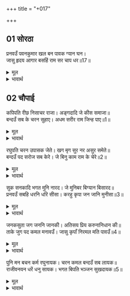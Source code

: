 +++
title = "+017"

+++


## 01 सोरठा
प्रनवउँ पवनकुमार खल बन पावक ग्यान घन।  
जासु हृदय आगार बसहिं राम सर चाप धर॥17॥  

<details><summary>मूल</summary>

प्रनवउँ पवनकुमार खल बन पावक ग्यान घन।  
जासु हृदय आगार बसहिं राम सर चाप धर॥17॥  
</details>

<details><summary>भावार्थ</summary>

मैं पवनकुमार श्री हनुमान्‌जी को प्रणाम करता हूँ, जो दुष्ट रूपी वन को भस्म करने के लिए अग्निरूप हैं, जो ज्ञान की घनमूर्ति हैं और जिनके हृदय रूपी भवन में धनुष-बाण धारण किए श्री रामजी निवास करते हैं॥17॥  
</details>





## 02 चौपाई
कपिपति रीछ निसाचर राजा। अङ्गदादि जे कीस समाजा॥  
बन्दउँ सब के चरन सुहाए। अधम सरीर राम जिन्ह पाए॥1॥  

<details><summary>मूल</summary>

कपिपति रीछ निसाचर राजा। अङ्गदादि जे कीस समाजा॥  
बन्दउँ सब के चरन सुहाए। अधम सरीर राम जिन्ह पाए॥1॥  
</details>

<details><summary>भावार्थ</summary>

वानरों के राजा सुग्रीवजी, रीछों के राजा जाम्बवानजी, राक्षसों के राजा विभीषणजी और अङ्गदजी आदि जितना वानरों का समाज है, सबके सुन्दर चरणों की मैं वदना करता हूँ, जिन्होन्ने अधम (पशु और राक्षस आदि) शरीर में भी श्री रामचन्द्रजी को प्राप्त कर लिया॥1॥  
</details>

रघुपति चरन उपासक जेते। खग मृग सुर नर असुर समेते॥  
बन्दउँ पद सरोज सब केरे। जे बिनु काम राम के चेरे॥2॥  

<details><summary>मूल</summary>

रघुपति चरन उपासक जेते। खग मृग सुर नर असुर समेते॥  
बन्दउँ पद सरोज सब केरे। जे बिनु काम राम के चेरे॥2॥  
</details>

<details><summary>भावार्थ</summary>

पशु, पक्षी, देवता, मनुष्य, असुर समेत जितने श्री रामजी के चरणों के उपासक हैं, मैं उन सबके चरणकमलों की वन्दना करता हूँ, जो श्री रामजी के निष्काम सेवक हैं॥2॥  
</details>

सुक सनकादि भगत मुनि नारद। जे मुनिबर बिग्यान बिसारद॥  
प्रनवउँ सबहि धरनि धरि सीसा। करहु कृपा जन जानि मुनीसा॥3॥  

<details><summary>मूल</summary>

सुक सनकादि भगत मुनि नारद। जे मुनिबर बिग्यान बिसारद॥  
प्रनवउँ सबहि धरनि धरि सीसा। करहु कृपा जन जानि मुनीसा॥3॥  
</details>

<details><summary>भावार्थ</summary>

शुकदेवजी, सनकादि, नारदमुनि आदि जितने भक्त और परम ज्ञानी श्रेष्ठ मुनि हैं, मैं धरती पर सिर टेककर उन सबको प्रणाम करता हूँ, हे मुनीश्वरों! आप सब मुझको अपना दास जानकर कृपा कीजिए॥3॥  
</details>

जनकसुता जग जननि जानकी। अतिसय प्रिय करुनानिधान की॥  
ताके जुग पद कमल मनावउँ। जासु कृपाँ निरमल मति पावउँ॥4॥  

<details><summary>मूल</summary>

जनकसुता जग जननि जानकी। अतिसय प्रिय करुनानिधान की॥  
ताके जुग पद कमल मनावउँ। जासु कृपाँ निरमल मति पावउँ॥4॥  
</details>

<details><summary>भावार्थ</summary>

राजा जनक की पुत्री, जगत की माता और करुणा निधान श्री रामचन्द्रजी की प्रियतमा श्री जानकीजी के दोनों चरण कमलों को मैं मनाता हूँ, जिनकी कृपा से निर्मल बुद्धि पाऊँ॥4॥  
</details>

पुनि मन बचन कर्म रघुनायक। चरन कमल बन्दउँ सब लायक॥  
राजीवनयन धरें धनु सायक। भगत बिपति भञ्जन सुखदायक॥5॥  

<details><summary>मूल</summary>

पुनि मन बचन कर्म रघुनायक। चरन कमल बन्दउँ सब लायक॥  
राजीवनयन धरें धनु सायक। भगत बिपति भञ्जन सुखदायक॥5॥  
</details>

<details><summary>भावार्थ</summary>

फिर मैं मन, वचन और कर्म से कमलनयन, धनुष-बाणधारी, भक्तों की विपत्ति का नाश करने और उन्हें सुख देने वाले भगवान्‌ श्री रघुनाथजी के सर्व समर्थ चरण कमलों की वन्दना करता हूँ॥5॥
</details>

